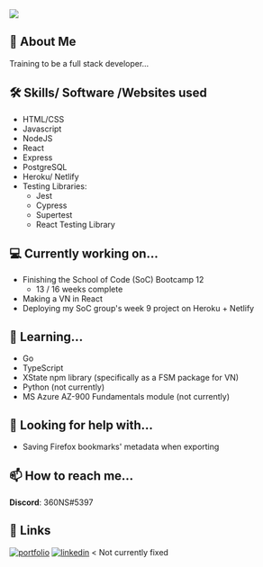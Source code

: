 <img src="https://github-readme-stats.vercel.app/api/top-langs?username=m4tchka&layout=compact"/>

## 🚀 About Me
Training to be a full stack developer...

## 🛠 Skills/ Software /Websites used
- HTML/CSS 
- Javascript
- NodeJS
- React
- Express
- PostgreSQL
- Heroku/ Netlify 
- Testing Libraries:
	+ Jest
	+ Cypress
	+ Supertest
	+ React Testing Library

## 💻 Currently working on...
- Finishing the School of Code (SoC) Bootcamp 12
	+ 13 / 16 weeks complete
- Making a VN in React
- Deploying my SoC group's week 9 project on Heroku + Netlify

## 🧠 Learning...
- Go
- TypeScript
- XState npm library (specifically as a FSM package for VN)
- Python (not currently)
- MS Azure AZ-900 Fundamentals module (not currently)

## 🤔 Looking for help with...
- Saving Firefox bookmarks' metadata when exporting

## 📫 How to reach me...
**Discord**: 360NS#5397

## 🔗 Links
[![portfolio](https://img.shields.io/badge/my_portfolio-000?style=for-the-badge&logo=ko-fi&logoColor=white)]()
[![linkedin](https://img.shields.io/badge/linkedin-0A66C2?style=for-the-badge&logo=linkedin&logoColor=white)](https://www.linkedin.com/) < Not currently fixed
